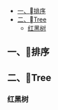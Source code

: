 <!-- TOC -->

- [一、排序](#一排序)
- [二、Tree](#二tree)
    - [红黑树](#红黑树)

<!-- /TOC -->
## 一、排序 ##
## 二、Tree ##
### 红黑树 ###